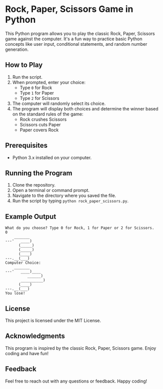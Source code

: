 # Rock, Paper, Scissors Game in Python

This Python program allows you to play the classic Rock, Paper, Scissors game against the computer. It's a fun way to practice basic Python concepts like user input, conditional statements, and random number generation.

## How to Play

1. Run the script.
2. When prompted, enter your choice:
   - Type `0` for Rock
   - Type `1` for Paper
   - Type `2` for Scissors
3. The computer will randomly select its choice.
4. The program will display both choices and determine the winner based on the standard rules of the game:
   - Rock crushes Scissors
   - Scissors cuts Paper
   - Paper covers Rock

## Prerequisites

- Python 3.x installed on your computer.

## Running the Program

1. Clone the repository.
2. Open a terminal or command prompt.
3. Navigate to the directory where you saved the file.
4. Run the script by typing `python rock_paper_scissors.py`.

## Example Output

```
What do you choose? Type 0 for Rock, 1 for Paper or 2 for Scissors.
0
    _______
---'   ____)  
      (_____)  
      (_____)  
      (____)
---.__(___)  
Computer Choice:
    _______
---'   ____)____  
          ______)  
       __________)  
      (____)
---.__(___)  
You lose!
```

## License

This project is licensed under the MIT License.

## Acknowledgments

This program is inspired by the classic Rock, Paper, Scissors game. Enjoy coding and have fun!

## Feedback

Feel free to reach out with any questions or feedback. Happy coding!
